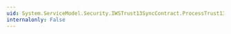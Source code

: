 ```yaml
---
uid: System.ServiceModel.Security.IWSTrust13SyncContract.ProcessTrust13IssueResponse(System.ServiceModel.Channels.Message)
internalonly: False
---
```

